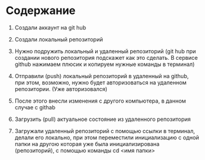 # Содержание

1. Создали аккаунт на git hub
2. Создали локальный репозиторий
3. Нужно подружить локальный и удаленный репозиторий (git hub при создании нового репозитория подскажет как это сделать. В сервисе github нажимаем плюсик и копируем нужные команды в терминал)
4. Отправили (push) локальный репозиторий в удаленный на github, при этом, возможно, нужно будет авторизоваться на удаленном репозитории. (Уже авторизовался)
5. После этого внесли изменения с другого компьютера, в данном случае с githab 
6. Загрузить (pull) актуальное состояние из удаленного репозитория

7. Загружали удаленный репозиторий с помощью ссылки в терминал, делали его локально, при этом переместили инициализацию с одной папки на другою которая уже была инициализирована (репозиторий), с помощью команды cd <имя папки> 
